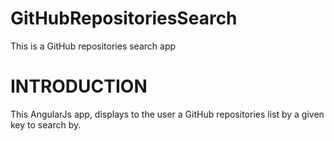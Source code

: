 # GitHubRepositoriesSearch
This is a GitHub repositories search app

# **INTRODUCTION**
This AngularJs app, displays to the user a GitHub repositories list by a given key to search by.







